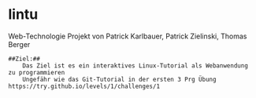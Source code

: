 # lintu
Web-Technologie Projekt von Patrick Karlbauer, Patrick Zielinski, Thomas Berger 

	##Ziel:##
		Das Ziel ist es ein interaktives Linux-Tutorial als Webanwendung zu programmieren
		Ungefähr wie das Git-Tutorial in der ersten 3 Prg Übung https://try.github.io/levels/1/challenges/1